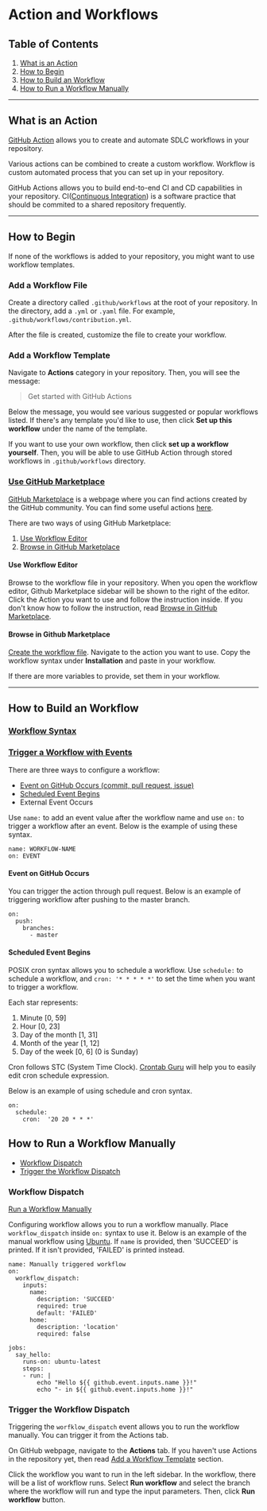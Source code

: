 # Action and Workflows

## Table of Contents

1. [What is an Action](#what-is-an-action)
1. [How to Begin](#how-to-begin)
1. [How to Build an Workflow](#how-to-build-an-workflow)
1. [How to Run a Workflow Manually](#how-to-run-a-workflow-manually)

---

## What is an Action

[GitHub Action](https://docs.github.com/en/actions/getting-started-with-github-actions/about-github-actions) allows you to create and automate SDLC workflows in your repository.

Various actions can be combined to create a custom workflow. Workflow is custom automated process that you can set up in your repository.

GitHub Actions allows you to build end-to-end CI and CD capabilities in your repository. CI([Continuous Integration](https://docs.github.com/en/actions/building-and-testing-code-with-continuous-integration/about-continuous-integration)) is a software practice that should be commited to a shared repository frequently.

---

## How to Begin

If none of the workflows is added to your repository, you might want to use workflow templates.

### Add a Workflow File

Create a directory called `.github/workflows` at the root of your repository. In the directory, add a `.yml` or `.yaml` file. For example, `.github/workflows/contribution.yml`.

After the file is created, customize the file to create your workflow.

### Add a Workflow Template

Navigate to **Actions** category in your repository. Then, you will see the message:

> Get started with GitHub Actions

Below the message, you would see various suggested or popular workflows listed. If there's any template you'd like to use, then click **Set up this workflow** under the name of the template.

If you want to use your own workflow, then click **set up a workflow yourself**. Then, you will be able to use GitHub Action through stored workflows in `.github/workflows` directory.

### [Use GitHub Marketplace](https://docs.github.com/en/actions/getting-started-with-github-actions/using-actions-from-github-marketplace)

[GitHub Marketplace](https://github.com/marketplace?type=actions) is a webpage where you can find actions created by the GitHub community. You can find some useful actions [here](/Actions/Useful-Actions.md).

There are two ways of using GitHub Marketplace:
1. [Use Workflow Editor](#use-workflow-editor)
1. [Browse in GitHub Marketplace](#browse-in-github-marketplace)

#### Use Workflow Editor

Browse to the workflow file in your repository. When you open the workflow editor, Github Marketplace sidebar will be shown to the right of the editor. Click the Action you want to use and follow the instruction inside. If you don't know how to follow the instruction, read [Browse in GitHub Marketplace](#browse-in-github-marketplace).

#### Browse in Github Marketplace

[Create the workflow file](#add-a-workflow-file). Navigate to the action you want to use. Copy the workflow syntax under **Installation** and paste in your workflow. 

If there are more variables to provide, set them in your workflow.

---

## How to Build an Workflow

### [Workflow Syntax](https://docs.github.com/en/actions/reference/workflow-syntax-for-github-actions)

### [Trigger a Workflow with Events](https://docs.github.com/en/actions/configuring-and-managing-workflows/configuring-a-workflow#triggering-a-workflow-with-events)

There are three ways to configure a workflow:

* [Event on GitHub Occurs (commit, pull request, issue)](#event-on-github-occurs)
* [Scheduled Event Begins](#scheduled-event-begins)
* External Event Occurs

Use `name:` to add an event value after the workflow name and use `on:` to trigger a workflow after an event. Below is the example of using these syntax.

```
name: WORKFLOW-NAME
on: EVENT
```

#### Event on GitHub Occurs

You can trigger the action through pull request. Below is an example of triggering workflow after pushing to the master branch.

```
on:
  push:
    branches:
      - master
```

#### Scheduled Event Begins

POSIX cron syntax allows you to schedule a workflow. Use `schedule:` to schedule a workflow, and `cron: '* * * * *'` to set the time when you want to trigger a workflow.

Each star represents:

1. Minute [0, 59]
1. Hour [0, 23]
1. Day of the month [1, 31]
1. Month of the year [1, 12]
1. Day of the week [0, 6] (0 is Sunday)

Cron follows STC (System Time Clock). [Crontab Guru](https://crontab.guru/#20_20_*_*_*) will help you to easily edit cron schedule expression.

Below is an example of using schedule and cron syntax.

```
on:
  schedule:
    cron:  '20 20 * * *'
```

## How to Run a Workflow Manually

* [Workflow Dispatch](#workflow-dispatch)
* [Trigger the Workflow Dispatch](#trigger-the-workflow-dispatch)

### Workflow Dispatch

[Run a Workflow Manually](https://docs.github.com/en/actions/configuring-and-managing-workflows/configuring-a-workflow#manually-running-a-workflow)

Configuring workflow allows you to run a workflow manually. Place `workflow_dispatch` inside `on:` syntax to use it. Below is an example of the manual workflow using [Ubuntu](https://ubuntu.com/). If `name` is provided, then 'SUCCEED' is printed. If it isn't provided, 'FAILED' is printed instead.

```
name: Manually triggered workflow
on:
  workflow_dispatch:
    inputs:
      name:
        description: 'SUCCEED'
        required: true
        default: 'FAILED'
      home:
        description: 'location'
        required: false

jobs:
  say_hello:
    runs-on: ubuntu-latest
    steps:
    - run: |
        echo "Hello ${{ github.event.inputs.name }}!"
        echo "- in ${{ github.event.inputs.home }}!"
```

### Trigger the Workflow Dispatch

Triggering the `worfklow_dispatch` event allows you to run the workflow manually. You can trigger it from the Actions tab.

On GitHub webpage, navigate to the **Actions** tab. If you haven't use Actions in the repository yet, then read [Add a Workflow Template](#add-a-workflow-template) section.

Click the workflow you want to run in the left sidebar. In the workflow, there will be a list of workflow runs. Select **Run workflow** and select the branch where the workflow will run and type the input parameters. Then, click **Run workflow** button.
